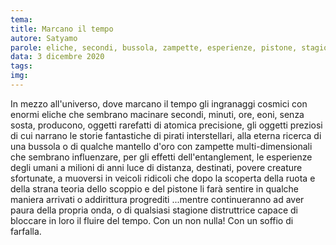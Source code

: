 ```yaml
---
tema:
title: Marcano il tempo
autore: Satyamo
parole: eliche, secondi, bussola, zampette, esperienze, pistone, stagione, fluire
data: 3 dicembre 2020
tags: 
img: 
---
```

In mezzo all'universo, dove marcano il tempo gli ingranaggi cosmici con enormi eliche che sembrano macinare secondi, minuti, ore, eoni, senza sosta, producono, oggetti rarefatti di atomica precisione, gli oggetti preziosi di cui narrano le storie fantastiche di pirati interstellari, alla eterna ricerca di una bussola o di qualche mantello d'oro con zampette multi-dimensionali che sembrano influenzare, per gli effetti dell'entanglement, le esperienze degli umani a milioni di anni luce di distanza, destinati, povere creature sfortunate, a muoversi in veicoli ridicoli che dopo la scoperta della ruota e della strana teoria dello scoppio e del pistone li farà sentire in qualche maniera arrivati o addirittura progrediti ...mentre continueranno ad aver paura della propria onda, o di qualsiasi stagione distruttrice capace di bloccare in loro il fluire del tempo. Con un non nulla!  Con un soffio di farfalla.  
